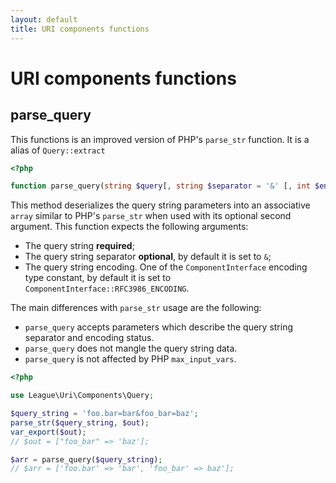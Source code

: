 ```yaml
---
layout: default
title: URI components functions
---
```


# URI components functions

## parse_query


This functions is an improved version of PHP's `parse_str` function. It is a alias of `Query::extract`

~~~php
<?php

function parse_query(string $query[, string $separator = '&' [, int $enc_type = ComponentInterface::RFC3986_ENCODING]]): array
~~~

This method deserializes the query string parameters into an associative `array` similar to PHP's `parse_str` when used with its optional second argument. This function expects the following arguments:

- The query string **required**;
- The query string separator **optional**, by default it is set to `&`;
- The query string encoding. One of the `ComponentInterface` encoding type constant, by default it is set to `ComponentInterface::RFC3986_ENCODING`.

The main differences with `parse_str` usage are the following:

- `parse_query` accepts parameters which describe the query string separator and encoding status.
- `parse_query` does not mangle the query string data.
- `parse_query` is not affected by PHP `max_input_vars`.

~~~php
<?php

use League\Uri\Components\Query;

$query_string = 'foo.bar=bar&foo_bar=baz';
parse_str($query_string, $out);
var_export($out);
// $out = ["foo_bar" => 'baz'];

$arr = parse_query($query_string);
// $arr = ['foo.bar' => 'bar', 'foo_bar' => baz'];
~~~
